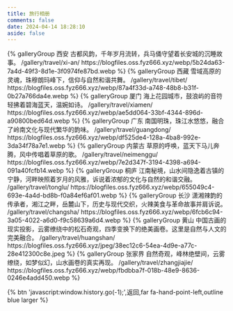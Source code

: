 ```yaml
---
title: 旅行相册
comments: false
date: 2024-04-14 18:28:10
aside: false
---
```



<div class="gallery-group-main">
{% galleryGroup 西安 古都风韵，千年岁月流转，兵马俑守望着长安城的沉睡故事。 /gallery/travel/xi-an/ https://blogfiles.oss.fyz666.xyz/webp/5b24da63-7a4d-49f3-8d1e-3f0974fe87bd.webp %}
{% galleryGroup 西藏 雪域高原的灵魂，珠穆朗玛峰下，信仰与自然和谐共舞。 /gallery/travel/tibet/ https://blogfiles.oss.fyz666.xyz/webp/87a4f33d-a748-48b8-b31f-0b27a766da4e.webp %}
{% galleryGroup 厦门 海上花园城市，鼓浪屿的音符轻拂着碧海蓝天，温婉如诗。 /gallery/travel/xiamen/ https://blogfiles.oss.fyz666.xyz/webp/ae5dd064-33bf-4344-896d-a90800bed64d.webp %}
{% galleryGroup 广东 南国明珠，珠江水悠悠，融合了岭南文化与现代繁华的韵味。 /gallery/travel/guangdong/ https://blogfiles.oss.fyz666.xyz/webp/df525de4-128a-4ba8-992e-3da34f78a7e1.webp %}
{% galleryGroup 内蒙古 草原的呼唤，蓝天下马儿奔腾，风中传唱着草原的歌。 /gallery/travel/neimenggu/ https://blogfiles.oss.fyz666.xyz/webp/7e2d347f-3194-4398-a694-091a40fcfb14.webp %}
{% galleryGroup 桐庐 江南秘境，山水间隐逸着古镇的宁静，河畔映照着岁月的风雅，诉说着浓郁的文化与自然的和谐交融。 /gallery/travel/tonglu/ https://blogfiles.oss.fyz666.xyz/webp/655049c4-693e-4a4d-bd8b-f0a84ef6af01.webp %}
{% galleryGroup 长沙 潇湘辣韵的传承者，湘江之畔，岳麓山下，历史与现代交织，火辣美食与革命故事并肩诉说。 /gallery/travel/changsha/ https://blogfiles.oss.fyz666.xyz/webp/6fcb6c94-3a05-4022-a6d0-f9c58639a6d4.webp %}
{% galleryGroup 黄山 中国古画的现实投影，云雾缭绕中的松石奇观，四季变换下的绝美画卷。这里是自然与人文的完美融合。 /gallery/travel/huangshan/ https://blogfiles.oss.fyz666.xyz/jpeg/38ec12c6-54ea-4d9e-a77c-28e412300c8e.jpeg %}
{% galleryGroup 张家界 自然奇观，峰林绝壁间，云雾缭绕，如梦似幻，山水画卷的真实再现。 /gallery/travel/zhangjiajie/ https://blogfiles.oss.fyz666.xyz/webp/fbdbba7f-018b-48e9-8636-0246e4add450.webp %}
</div>

{% btn 'javascript:window.history.go(-1);',返回,far fa-hand-point-left,outline blue larger %}
